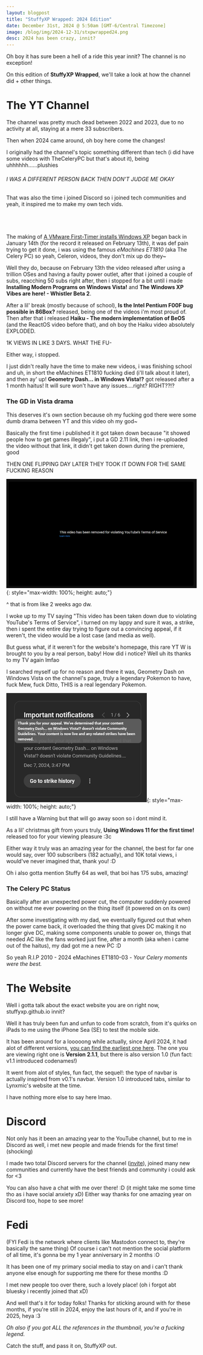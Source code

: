 ```yaml
---
layout: blogpost
title: "StuffyXP Wrapped: 2024 Edition"
date: December 31st, 2024 @ 5:50am [GMT-6/Central Timezone]
image: /blog/img/2024-12-31/stxpwrapped24.png
desc: 2024 has been crazy, innit?
---
```


Oh boy it has sure been a hell of a ride this year innit? The channel is no exception!

On this edition of **StuffyXP Wrapped**, we'll take a look at how the channel did + other things.

# The YT Channel

The channel was pretty much dead between 2022 and 2023, due to no activity at all, staying at a mere 33 subscribers.

Then when 2024 came around, oh boy here come the changes!

I originally had the channel's topic something different than tech (i did have some videos with TheCeleryPC but that's about it), being uhhhhhh......plushies
###### I WAS A DIFFERENT PERSON BACK THEN DON'T JUDGE ME OKAY

That was also the time i joined Discord so i joined tech communities and yeah, it inspired me to make my own tech vids.
###### &nbsp;
The making of [A VMware First-Timer installs Windows XP](<https://youtu.be/eKW6QilW3qo?si=KC6UaCUd2hqFZ2sF>)  began back in January 14th (for the record it released on February 13th), it was def pain trying to get it done, i was using the famous *eMachines ET1810* (aka The Celery PC) so yeah, Celeron, videos, they don't mix up do they~

Well they do, because on February 13th the video released after using a trillion OSes and having a faulty power outlet, after that i joined a couple of subs, reacching 50 subs right after, then i stopped for a bit until i made **Installing Modern Programs on Windows Vista!** and **The Windows XP Vibes are here! - Whistler Beta 2**.

After a lil' break (mostly because of school), **Is the Intel Pentium F00F bug possible in 86Box?** released, being one of the videos i'm most proud of. Then after that i released **Haiku - The modern implementation of BeOS** (and the ReactOS video before that), and oh boy the Haiku video absolutely EXPLODED.

1K VIEWS IN LIKE 3 DAYS. WHAT THE FU-

Either way, i stopped.

I just didn't really have the time to make new videos, i was finishing school and uh, in short the eMachines ET1810 fucking died (i'll talk about it later), and then ay' up! **Geometry Dash... in Windows Vista!?** got released after a 1 month haitus! It will sure won't have any issues....right? RIGHT??!?

### The GD in Vista drama

This deserves it's own section because oh my fucking god there were some dumb drama between YT and this video oh my god~

Basically the first time i published it it got taken down because "it showed people how to get games illegaly", i put a GD 2.11 link, then i re-uploaded the video without that link, it didn't get taken down during the premiere, good

THEN ONE FLIPPING DAY LATER THEY TOOK IT DOWN FOR THE SAME FUCKING REASON

![](/blog/img/2024-12-31/takedown.png){: style="max-width: 100%; height: auto;"}

^ that is from like 2 weeks ago dw.

I woke up to my TV saying "This video has been taken down due to violating YouTube's Terms of Service", i turned on my lappy and sure it was, a strike, then i spent the entire day trying to figure out a convincing appeal, if it weren't, the video would be a lost case (and media as well).

But guess what, if it weren't for the website's homepage, this rare YT W is brought to you by a real person, baby!
How did i notice? Well uh its thanks to my TV again lmfao

I searched myself up for no reason and there it was, Geometry Dash on Windows Vista on the channel's page, truly a legendary Pokemon to have, fuck Mew, fuck Ditto, THIS is a real legendary Pokemon.

![](/blog/img/2024-12-31/rareytw.png){: style="max-width: 100%; height: auto;"}

I still have a Warning but that will go away soon so i dont mind it.

As a lil' christmas gift from yours truly, **Using Windows 11 for the first time!** released too for your viewing pleasure :3c

Either way it truly was an amazing year for the channel, the best for far one would say, over 100 subscribers (182 actually), and 10K total views, i would've never imagined that, thank you! :D

Oh i also gotta mention Stuffy 64 as well, that boi has 175 subs, amazing!

### The Celery PC Status

Basically after an unexpected power cut, the computer suddenly powered on without me ever powering on the thing itself (it powered on on its own)

After some investigating with my dad, we eventually figured out that when the power came back, it overloaded the thing that gives DC making it no longer give DC, making some components unable to power on, things that needed AC like the fans worked just fine, after a month (aka when i came out of the haitus), my dad got me a new PC :D

So yeah R.I.P 2010 - 2024 eMachines ET1810-03 - *Your Celery moments were the best.*


# The Website

Well i gotta talk about the exact website you are on right now, stuffyxp.github.io innit?

Well it has truly been fun and unfun to code from scratch, from it's quirks on iPads to me using the iPhone Sea (SE) to test the mobile side. 

It has been around for a looooong while actually, since April 2024, it had alot of different versions, [you can find the earliest one here](<https://youtu.be/lT-vNY7-1lI?si=0XMUC8N01QyK5cUL>).
The one you are viewing right one is **Version 2.1.1**, but there is also version 1.0 (fun fact: v1.1 introduced codenames!)

It went from alot of styles, fun fact, the sequel!: the type of navbar is actually inspired from v0.1's navbar.
Version 1.0 introduced tabs, similar to Lynxmic's website at the time.

I have nothing more else to say here lmao.

# Discord

Not only has it been an amazing year to the YouTube channel, but to me in Discord as well, i met new people and made friends for the first time! (shocking)

I made two total Discord servers for the channel ([invite](<https://discord.gg/5n8sDTR37v>)), joined many new communities and currently have the best friends and community i could ask for <3

You can also have a chat with me over there! :D (it might take me some time tho as i have social anxiety xD)
Either way thanks for one amazing year on Discord too, hope to see more!

# Fedi

(FYI Fedi is the network where clients like Mastodon connect to, they're basically the same thing)
Of course i can't not mention the social platform of all time, it's gonna be my 1 year anniversary in 2 months :O

It has been one of my primary social media to stay on and i can't thank anyone else enough for supporting me there for these months :D

I met new people too over there, such a lovely place!
(oh i forgot abt bluesky i recently joined that xD)

And well that's it for today folks! Thanks for sticking around with for these months, if you're still in 2024, enjoy the last hours of it, and if you're in 2025, heya :3

*Oh also if you got ALL the references in the thumbnail, you're a fucking legend.*

Catch the stuff, and pass it on, StuffyXP out.

